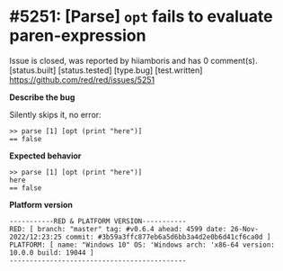 
#5251: [Parse] `opt` fails to evaluate paren-expression
================================================================================
Issue is closed, was reported by hiiamboris and has 0 comment(s).
[status.built] [status.tested] [type.bug] [test.written]
<https://github.com/red/red/issues/5251>

**Describe the bug**

Silently skips it, no error:
```
>> parse [1] [opt (print "here")]
== false
```

**Expected behavior**
```
>> parse [1] [opt (print "here")]
here
== false
```

**Platform version**
```
-----------RED & PLATFORM VERSION----------- 
RED: [ branch: "master" tag: #v0.6.4 ahead: 4599 date: 26-Nov-2022/12:23:25 commit: #3b59a3ffc877eb6a5d6bb3a4d2e0b6d41cf6ca0d ]
PLATFORM: [ name: "Windows 10" OS: 'Windows arch: 'x86-64 version: 10.0.0 build: 19044 ]
--------------------------------------------
```


